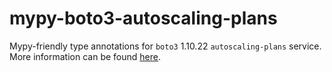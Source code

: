 # mypy-boto3-autoscaling-plans

Mypy-friendly type annotations for `boto3` 1.10.22 `autoscaling-plans` service.
More information can be found [here](https://github.com/vemel/mypy_boto3).